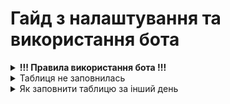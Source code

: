<h1>Гайд з налаштування та використання бота</h1>
<details>
  <summary><strong>!!! Правила використання бота !!!</strong></summary>
  
  1. Ні в якому випадку не можна змінювати порядок таблиць в Google Sheets
  2. Не переставляти/додавати колонки в сторінках
  3. Дивись пункт 1 та 2
  
</details>
<details>
  <summary>Таблиця не заповнилась</summary>
  
  1. Відкриваємо репозиторій з нашим ботом
  2. Тикаємо зверху на Actions<br>
  <img src="https://raw.githubusercontent.com/xanet0/Arbitrage-Analitycs-Documentation/main/image/Screenshot_2.png" alt="Фото" style="width: 80%;"><br>
  3. 1) Тикаємо на <strong>Google Sheets API parser</strong>
     2) Жмемо <strong>Run workflow</strong>
     3) Записуємо дату яку нам потрібно оновити в форматі <pre>Дата.Місяць.Рік<br>Приклад: 09.04.2024</pre>
     4) Далі тиснемо на Run workflow знову
  <img src="https://raw.githubusercontent.com/xanet0/Arbitrage-Analitycs-Documentation/main/image/image_2024-08-09_15-46-09.png" alt="Фото" style="width: 80%;">
</details>
<details>
  <summary>Як заповнити таблицю за інший день</summary>
  1. 
</details>
